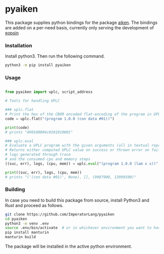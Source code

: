 pyaiken
=======

This package supplies python bindings for the package [aiken](https://github.com/aiken-lang/aiken).
The bindings are added on a per-need basis, currently only serving the development of [eopsin](https://github.com/ImperatorLang/eopsin)


### Installation

Install python3. Then run the following command.

```bash
python3 -m pip install pyaiken
```

### Usage


```python

from pyaiken import uplc, script_address

# Tools for handling UPLC

### uplc.flat
# Print the hex of the CBOR encoded flat-encoding of the program in UPLC textual notation
code = uplc.flat("(program 1.0.0 (con data #01))")

print(code)
# prints "490100004c0101010001"

### uplc.eval
# Evaluate a UPLC program with the given arguments (all in textual representation) and cpu and memory budget (optional, in this order)
# Returns either computed UPLC value on success or thrown error on failure,
# logs generated through trace
# and the consumed cpu and memory steps
((suc, err), logs, (cpu, mem)) = uplc.eval("(program 1.0.0 (lam x x))", ["(con data #01)"], 1000000, None)

print((suc, err), logs, (cpu, mem))
# prints "('(con data #01)', None), [], (9907900, 13999500)"

```

### Building

In case you need to build this package from source, install Python3 and Rust and proceed as follows.

```bash
git clone https://github.com/ImperatorLang/pyaiken
cd pyaiken
python3 -m venv .env
source .env/bin/activate  # or in whichever environment you want to have it installed
pip install manturin
manturin build
```

The package will be installed in the active python environment.